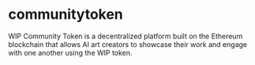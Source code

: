 # communitytoken
WIP Community Token is a decentralized platform built on the Ethereum blockchain that allows AI art creators to showcase their work and engage with one another using the WIP token.
